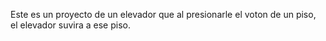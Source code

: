 Este es un proyecto de un elevador que al presionarle el voton de un piso, el elevador suvira a ese piso.
